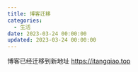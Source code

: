 ```yaml
---
title: 博客迁移
categories:
  - 生活
date: 2023-03-24 00:00:00
updated: 2023-03-24 00:00:00
---
```


博客已经迁移到新地址 https://itangqiao.top
